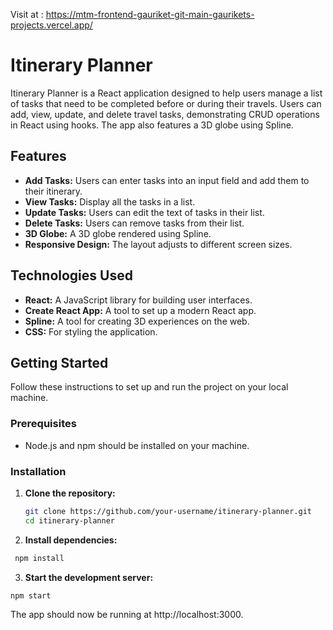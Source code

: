 Visit at : https://mtm-frontend-gauriket-git-main-gaurikets-projects.vercel.app/

# Itinerary Planner

Itinerary Planner is a React application designed to help users manage a list of tasks that need to be completed before or during their travels. Users can add, view, update, and delete travel tasks, demonstrating CRUD operations in React using hooks. The app also features a 3D globe using Spline.

## Features

- **Add Tasks:** Users can enter tasks into an input field and add them to their itinerary.
- **View Tasks:** Display all the tasks in a list.
- **Update Tasks:** Users can edit the text of tasks in their list.
- **Delete Tasks:** Users can remove tasks from their list.
- **3D Globe:** A 3D globe rendered using Spline.
- **Responsive Design:** The layout adjusts to different screen sizes.

## Technologies Used

- **React:** A JavaScript library for building user interfaces.
- **Create React App:** A tool to set up a modern React app.
- **Spline:** A tool for creating 3D experiences on the web.
- **CSS:** For styling the application.

## Getting Started

Follow these instructions to set up and run the project on your local machine.

### Prerequisites

- Node.js and npm should be installed on your machine.

### Installation

1. **Clone the repository:**

   ```bash
   git clone https://github.com/your-username/itinerary-planner.git
   cd itinerary-planner

2. **Install dependencies:**

```bash
 npm install
```
3. **Start the development server:**

```bash
npm start
```
The app should now be running at http://localhost:3000.
